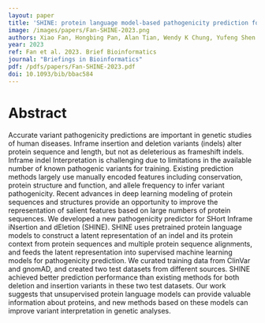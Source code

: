 ```yaml
---
layout: paper
title: 'SHINE: protein language model-based pathogenicity prediction for short inframe insertion and deletion variants'
image: /images/papers/Fan-SHINE-2023.png
authors: Xiao Fan, Hongbing Pan, Alan Tian, Wendy K Chung, Yufeng Shen
year: 2023
ref: Fan et al. 2023. Brief Bioinformatics
journal: "Briefings in Bioinformatics"
pdf: /pdfs/papers/Fan-SHINE-2023.pdf
doi: 10.1093/bib/bbac584
---
```


# Abstract

Accurate variant pathogenicity predictions are important in genetic studies of human diseases. Inframe insertion and deletion variants (indels) alter protein sequence and length, but not as deleterious as frameshift indels. Inframe indel Interpretation is challenging due to limitations in the available number of known pathogenic variants for training. Existing prediction methods largely use manually encoded features including conservation, protein structure and function, and allele frequency to infer variant pathogenicity. Recent advances in deep learning modeling of protein sequences and structures provide an opportunity to improve the representation of salient features based on large numbers of protein sequences. We developed a new pathogenicity predictor for SHort Inframe iNsertion and dEletion (SHINE). SHINE uses pretrained protein language models to construct a latent representation of an indel and its protein context from protein sequences and multiple protein sequence alignments, and feeds the latent representation into supervised machine learning models for pathogenicity prediction. We curated training data from ClinVar and gnomAD, and created two test datasets from different sources. SHINE achieved better prediction performance than existing methods for both deletion and insertion variants in these two test datasets. Our work suggests that unsupervised protein language models can provide valuable information about proteins, and new methods based on these models can improve variant interpretation in genetic analyses.
